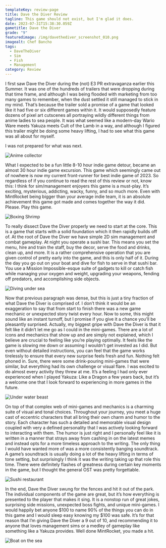 ```yaml
---
templateKey: review-page
title: Dave the Diver Review
tagline: This game should not exist, but I'm glad it does.
date: 2023-07-31T15:38:30.059Z
gametitle: Dave the Diver
grade: "9"
featuredimage: /img/davethediver_screenshot_010.png
imagealt: Chef Bancho
tags:
  - DaveTheDiver
  - Sim
  - Fish
  - Management
category: Review
---
```

I first saw Dave the Diver during the (not) E3 PR extravaganza earlier this Summer. It was one of the hundreds of trailers that were dropping during that time frame, and although I was being flooded with marketing from too many games to remember, when the dust settled it still managed to stick in my mind. That’s because the trailer sold a promise of a game that looked like it had five or six different games within it. It would supposedly feature dozens of pixel art cutscenes all portraying wildly different things from anime ladies to sea people. It was what seemed like a modern-day Wario Ware meets Yakuza meets Cult of the Lamb in a way, and although I figured this trailer might be doing some heavy lifting, I had to see what this game was all about for myself.

I was not prepared for what was next.

![Anime collector](/img/davethediver_screenshot_011.png "Anime collector")

What I expected to be a fun little 8-10 hour indie game detour, became an almost 30 hour indie game excursion. This game which seemingly came out of nowhere is now my current front-runner for best indie game of 2023. So regardless of if you continue to read the rest of this review or not, know this: I think for sim/management enjoyers this game is a must-play. It’s exciting, mysterious, addicting, wacky, funny, and so much more. Even with MintRocket being bigger than your average indie team, it is an absolute achievement this game got made and comes together the way it did. Please. Play this game.

![Boxing Shrimp](/img/davethediver_screenshot_014.png "Boxing Shrimp")

To really dissect Dave the Diver properly we need to start at the core. This is a game that starts with a solid foundation which it then rapidly builds off of. At the root of Dave the Diver we have simple 2D sim management and combat gameplay. At night you operate a sushi bar. This means you set the menu, hire and train the staff, buy the decor, serve the food and drinks, clean up, and more. It is a rather comprehensive operation that you are given control of pretty early into the game, and this is only half of it. During the day you go out on your boat and dive for fish to serve in that sushi bar. You use a Mission Impossible-esque suite of gadgets to kill or catch fish while managing your oxygen and weight, upgrading your weapons, fending off predators, and accomplishing side objects.

![Diving under sea](/img/davethediver_screenshot_002.png "Diving under sea")

Now that previous paragraph was dense, but this is just a tiny fraction of what Dave the Diver is comprised of. I don’t think it would be an exaggeration to say that from start to finish there was a new game mechanic or unexpected story twist every hour. Now to some, this might sound like an instant turnoff, but I promise if you give it a chance you’ll be pleasantly surprised. Actually, my biggest gripe with Dave the Diver is that it felt like it didn’t let me go as I could in the mini-games. There are a lot of icons and mechanics that show up and are simply not explained, which I believe are crucial to feeling like you’re playing optimally. It feels like the game is slowing me down or assuming I wouldn’t get invested as I did. But even without detailed instructions, you can feel that the game works tirelessly to ensure that every new surprise feels fresh and fun. Nothing felt phoned in. Sure, there were some drink-pouring mini-games that were similar, but everything had its own challenge or visual flare. I was excited to do almost every activity they threw at me. It’s a feeling I had only ever experienced when I played Yakuza: Like a Dragon a few years back, but it’s a welcome one that I look forward to experiencing in more games in the future.

![Under water beast](/img/davethediver_screenshot_008.png "Under water beast")

On top of that complex web of mini-games and mechanics is a charming suite of visual and tonal choices. Throughout your journey, you meet a huge cast of eccentric characters that all bring their own charm and humor to the story. Each character has such a detailed and memorable visual design coupled with very a defined personality that I was actively looking forward to interacting with them. The humor is just right and I personally feel like it is written in a manner that strays away from cashing in on the latest memes and instead opts for a more timeless approach to the writing. The only thing I would have wanted more of was a more consistently banging soundtrack. A game’s soundtrack is usually doing a lot of the heavy lifting in terms of tone setting, but surprisingly I think it was the writing taking up that role this time. There were definitely flashes of greatness during certain key moments in the game, but I thought the general OST was pretty forgettable.

![Sushi restaurant](/img/davethediver_screenshot_013.png "Sushi restaurant")

In the end, Dave the Diver swung for the fences and hit it out of the park. The individual components of the game are great, but it’s how everything is presented to the player that makes it sing. It is a nonstop run of great jokes, surprising side missions, unexpected boss fights, and unique mini-games. I would happily bet anyone $100 to name 90% of the things you can do in this game and I would sleep easy knowing my $100 was safe. It’s for that reason that I’m giving Dave the Diver a 9 out of 10, and recommending it to anyone that loves management sims or a medley of gameplay like something like a Yakuza provides. Well done MintRocket, you made a hit.

![Boat on the sea](/img/davethediver_screenshot_001.png "Boat on the sea")